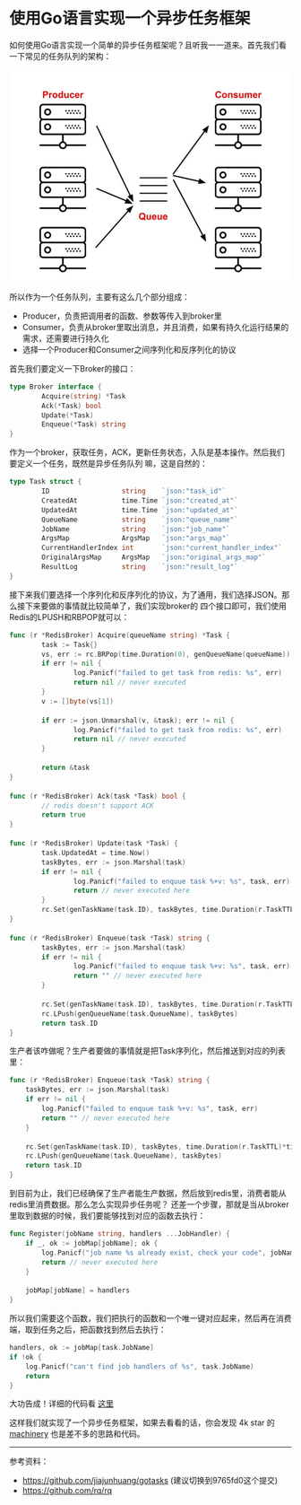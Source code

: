 # 使用Go语言实现一个异步任务框架

如何使用Go语言实现一个简单的异步任务框架呢？且听我一一道来。首先我们看一下常见的任务队列的架构：

![任务队列架构图](./img/gotasks.jpg)

所以作为一个任务队列，主要有这么几个部分组成：

- Producer，负责把调用者的函数、参数等传入到broker里
- Consumer，负责从broker里取出消息，并且消费，如果有持久化运行结果的需求，还需要进行持久化
- 选择一个Producer和Consumer之间序列化和反序列化的协议

首先我们要定义一下Broker的接口：

```go
type Broker interface {
        Acquire(string) *Task                                       
        Ack(*Task) bool                     
        Update(*Task)
        Enqueue(*Task) string
}
```

作为一个broker，获取任务，ACK，更新任务状态，入队是基本操作。然后我们要定义一个任务，既然是异步任务队列
嘛，这是自然的：

```go
type Task struct {
        ID                  string    `json:"task_id"`
        CreatedAt           time.Time `json:"created_at"`
        UpdatedAt           time.Time `json:"updated_at"`
        QueueName           string    `json:"queue_name"`
        JobName             string    `json:"job_name"`
        ArgsMap             ArgsMap   `json:"args_map"`
        CurrentHandlerIndex int       `json:"current_handler_index"`
        OriginalArgsMap     ArgsMap   `json:"original_args_map"`
        ResultLog           string    `json:"result_log"`
}
```

接下来我们要选择一个序列化和反序列化的协议，为了通用，我们选择JSON。那么接下来要做的事情就比较简单了，我们实现broker的
四个接口即可，我们使用Redis的LPUSH和RBPOP就可以：

```go
func (r *RedisBroker) Acquire(queueName string) *Task {
        task := Task{}
        vs, err := rc.BRPop(time.Duration(0), genQueueName(queueName)).Result()
        if err != nil {
                log.Panicf("failed to get task from redis: %s", err)
                return nil // never executed
        }
        v := []byte(vs[1])

        if err := json.Unmarshal(v, &task); err != nil {
                log.Panicf("failed to get task from redis: %s", err)
                return nil // never executed
        }

        return &task
}

func (r *RedisBroker) Ack(task *Task) bool {
        // redis doesn't support ACK
        return true
}

func (r *RedisBroker) Update(task *Task) {
        task.UpdatedAt = time.Now()
        taskBytes, err := json.Marshal(task)
        if err != nil {
                log.Panicf("failed to enquue task %+v: %s", task, err)
                return // never executed here
        }
        rc.Set(genTaskName(task.ID), taskBytes, time.Duration(r.TaskTTL)*time.Second)
}

func (r *RedisBroker) Enqueue(task *Task) string {
        taskBytes, err := json.Marshal(task)
        if err != nil {
                log.Panicf("failed to enquue task %+v: %s", task, err)
                return "" // never executed here
        }

        rc.Set(genTaskName(task.ID), taskBytes, time.Duration(r.TaskTTL)*time.Second)
        rc.LPush(genQueueName(task.QueueName), taskBytes)
        return task.ID
}
```

生产者该咋做呢？生产者要做的事情就是把Task序列化，然后推送到对应的列表里：

```go
func (r *RedisBroker) Enqueue(task *Task) string {
	taskBytes, err := json.Marshal(task)
	if err != nil {
		log.Panicf("failed to enquue task %+v: %s", task, err)
		return "" // never executed here
	}

	rc.Set(genTaskName(task.ID), taskBytes, time.Duration(r.TaskTTL)*time.Second)
	rc.LPush(genQueueName(task.QueueName), taskBytes)
	return task.ID
}
```

到目前为止，我们已经确保了生产者能生产数据，然后放到redis里，消费者能从redis里消费数据。那么怎么实现异步任务呢？
还差一个步骤，那就是当从broker里取到数据的时候，我们要能够找到对应的函数去执行：

```go
func Register(jobName string, handlers ...JobHandler) {
	if _, ok := jobMap[jobName]; ok {
		log.Panicf("job name %s already exist, check your code", jobName)
		return // never executed here
	}

	jobMap[jobName] = handlers
}
```

所以我们需要这个函数，我们把执行的函数和一个唯一键对应起来，然后再在消费端，取到任务之后，把函数找到然后去执行：

```go
handlers, ok := jobMap[task.JobName]
if !ok {
    log.Panicf("can't find job handlers of %s", task.JobName)
    return
}
```

大功告成！详细的代码看 [这里](https://github.com/jiajunhuang/gotasks/blob/9765fd0bf235bc7d2fadb5c17a7398d64775b879/gotasks.go#L107)

这样我们就实现了一个异步任务框架，如果去看看的话，你会发现 4k star 的 [machinery](https://github.com/RichardKnop/machinery)
也是差不多的思路和代码。

---

参考资料：

- https://github.com/jiajunhuang/gotasks (建议切换到9765fd0这个提交)
- https://github.com/rq/rq

